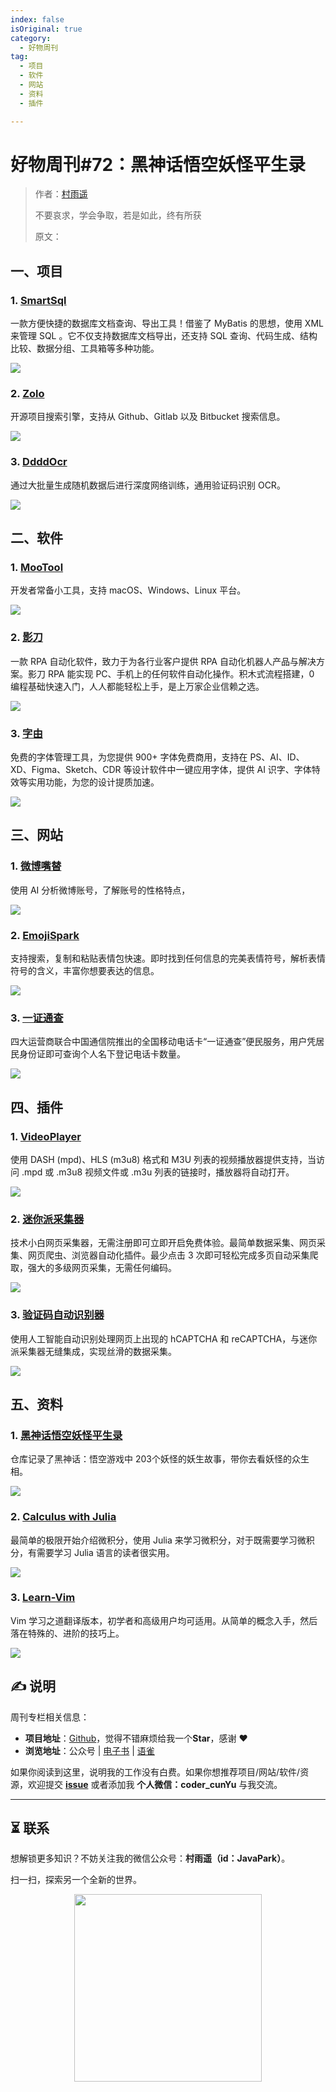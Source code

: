 ```yaml
---
index: false
isOriginal: true
category:
  - 好物周刊
tag:
  - 项目
  - 软件
  - 网站
  - 资料
  - 插件

---
```


# 好物周刊#72：黑神话悟空妖怪平生录

> 作者：[村雨遥](https://github.com/cunyu1943)
> 
> 不要哀求，学会争取，若是如此，终有所获
> 
> 原文：

## 一、项目

### 1. [SmartSql](https://github.com/dotnetcore/SmartSql)

 一款方便快捷的数据库文档查询、导出工具！借鉴了 MyBatis 的思想，使用 XML 来管理 SQL 。它不仅支持数据库文档导出，还支持 SQL 查询、代码生成、结构比较、数据分组、工具箱等多种功能。

![](assets/0831-0906/1725322004848-1c2c95b9-87b7-4984-bd92-6b30e62623b8.webp)

### 2. [Zolo](https://github.com/Sanix-Darker/zzollo)

开源项目搜索引擎，支持从 Github、Gitlab 以及 Bitbucket 搜索信息。 

![](assets/0831-0906/1725322671714-780da894-d694-4d32-84a2-364e1c712e03.webp)

### 3. [DdddOcr](https://github.com/sml2h3/ddddocr)

通过大批量生成随机数据后进行深度网络训练，通用验证码识别 OCR。

![](assets/0831-0906/1725360375396-1dc32c65-841c-4277-a150-195a6ee153a0.webp)

## 二、软件

### 1. [MooTool](https://github.com/rememberber/MooTool)

开发者常备小工具，支持 macOS、Windows、Linux 平台。

![](assets/0831-0906/1724823508725-1fa5d92c-a1f2-48e3-ba7a-28007e140759.webp)

### 2. [影刀](https://www.yingdao.com/)

一款 RPA 自动化软件，致力于为各行业客户提供 RPA 自动化机器人产品与解决方案。影刀 RPA 能实现 PC、手机上的任何软件自动化操作。积木式流程搭建，0 编程基础快速入门，人人都能轻松上手，是上万家企业信赖之选。

![](assets/0831-0906/1725322231176-2499023d-d87e-459b-866a-c8aa7f6add64.webp)

### 3. [字由](https://www.hellofont.cn/)

免费的字体管理工具，为您提供 900+ 字体免费商用，支持在 PS、AI、ID、XD、Figma、Sketch、CDR 等设计软件中一键应用字体，提供 AI 识字、字体特效等实用功能，为您的设计提质加速。

![](assets/0831-0906/1725359901830-38bd336e-e714-40c3-ba4c-589685fbd416.webp)

## 三、网站

### 1. [微博嘴替](https://zuiti.app)

使用 AI 分析微博账号，了解账号的性格特点，

![](assets/0831-0906/1725017904206-da3787be-5271-4403-9936-a55a9471f7f4.webp)

### 2. [EmojiSpark](https://emojispark.com)

支持搜索，复制和粘贴表情包快速。即时找到任何信息的完美表情符号，解析表情符号的含义，丰富你想要表达的信息。

![](assets/0831-0906/1725018649622-27c2db95-2e6b-49d0-ad87-ccba498dd39d.webp)

### 3. [一证通查](https://getsimnum.caict.ac.cn/)

四大运营商联合中国通信院推出的全国移动电话卡“一证通查”便民服务，用户凭居民身份证即可查询个人名下登记电话卡数量。

![](assets/0831-0906/1725322940473-53b42b2c-46a3-4b1c-9161-f2a3ef4853d3.webp)

## 四、插件

### 1. [VideoPlayer](https://chromewebstore.google.com/detail/videoplayer-mpdm3u8m3uepg/opmeopcambhfimffbomjgemehjkbbmji)

使用 DASH (mpd)、HLS (m3u8) 格式和 M3U 列表的视频播放器提供支持，当访问 .mpd 或 .m3u8 视频文件或 .m3u 列表的链接时，播放器将自动打开。

![](assets/0831-0906/1725407983013-b01ba8ab-c111-4e00-83c7-9f7ed08152d3.webp)

### 2. [迷你派采集器](https://chromewebstore.google.com/detail/ojaffphbffmdaicdkahnmihipclmepok)

技术小白网页采集器，无需注册即可立即开启免费体验。最简单数据采集、网页采集、网页爬虫、浏览器自动化插件。最少点击 3 次即可轻松完成多页自动采集爬取，强大的多级网页采集，无需任何编码。

![](assets/0831-0906/1725408096663-3c2bb6eb-5007-4a72-bfc6-70855b8c2a1b.webp)

### 3. [验证码自动识别器](https://chromewebstore.google.com/detail/hlifkpholllijblknnmbfagnkjneagid)

使用人工智能自动识别处理网页上出现的 hCAPTCHA 和 reCAPTCHA，与迷你派采集器无缝集成，实现丝滑的数据采集。

![](assets/0831-0906/1725408287449-f5df5788-a18c-4931-882e-b4d5f7d67f51.webp)

## 五、资料

### 1. [黑神话悟空妖怪平生录](https://github.com/meethigher/black-wukong-youji)

仓库记录了黑神话：悟空游戏中 203个妖怪的妖生故事，带你去看妖怪的众生相。

![](assets/0831-0906/1725018517603-7d51e1f8-4cae-465e-89e4-ab6ad4643f64.webp)

### 2. [Calculus with Julia](https://github.com/jverzani/CalculusWithJuliaNotes.jl)

最简单的极限开始介绍微积分，使用 Julia 来学习微积分，对于既需要学习微积分，有需要学习 Julia 语言的读者很实用。

![](assets/0831-0906/1725018840701-60b41d48-5960-4222-89f1-5b8fe7b27d8e.webp)

### 3. [Learn-Vim](https://github.com/wsdjeg/Learn-Vim_zh_cn)

Vim 学习之道翻译版本，初学者和高级用户均可适用。从简单的概念入手，然后落在特殊的、进阶的技巧上。

![](assets/0831-0906/1725322509360-104b725a-4457-443e-ab94-c5256031a650.webp)

## ✍️ 说明

周刊专栏相关信息：

- **项目地址**：[Github](https://github.com/cunyu1943/weekly)，觉得不错麻烦给我一个**Star**，感谢 ❤️
- **浏览地址**：公众号 | [电子书](https://cunyu1943.github.io/weekly) | [语雀](https://yuque.com/cunyu1943/weekly)

如果你阅读到这里，说明我的工作没有白费。如果你想推荐项目/网站/软件/资源，欢迎提交 **[issue](https://github.com/cunyu1943/weekly/issues)** 或者添加我 **个人微信：coder_cunYu** 与我交流。

---

## ⏳ 联系

想解锁更多知识？不妨关注我的微信公众号：**村雨遥（id：JavaPark）**。

扫一扫，探索另一个全新的世界。

<center>
<img src="/contact/contact.png" width="300">
</center>


